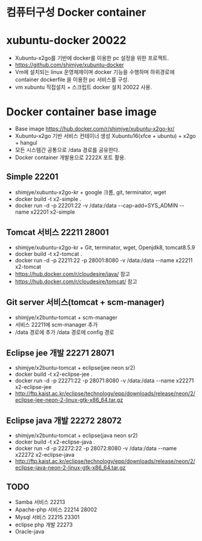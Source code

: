 # 컴퓨터구성 Docker container

<!--
description = 정리자료
tag = it, pc, docker, virtual box
-->

# xubuntu-docker 20022
- Xubuntu-x2go를 기반에 docker를 이용한 pc 설정을 위한 프로젝트.
- https://github.com/shimjye/xubuntu-docker
- Vm에 설치되는 linux 운영체제이며 docker 기능을 수행하며 하위경로에 container dockerfile 을 이용한 pc 서비스를 구성.
- vm xubuntu 직접설치 + 스크립트 docker 설치 20022 사용.

# Docker container base image
- Base image https://hub.docker.com/r/shimjye/xubuntu-x2go-kr/
- Xubuntu-x2go 기반 서비스 컨테이너 생성 Xubuntu16(xfce + ubuntu) + x2go + hangul
- 모든 시스템간 공통으로 /data 경로를 공유한다.
- Docker container 개발용으로 2222X 포트 활용.

## Simple 22201
- shimjye/xubuntu-x2go-kr + google 크롬, git, terminator, wget
- docker build -t x2-simple .
- docker run -d -p 22201:22 -v /data:/data --cap-add=SYS_ADMIN --name x22201 x2-simple

## Tomcat 서비스 22211 28001
- shimjye/xubuntu-x2go-kr + Git, terminator, wget, Openjdk8, tomcat8.5.9
- docker build -t x2-tomcat .
- docker run -d -p 22211:22 -p 28001:8080 -v /data:/data --name x22211 x2-tomcat
- https://hub.docker.com/r/cloudesire/java/ 참고
- https://hub.docker.com/r/cloudesire/tomcat/ 참고

## Git server 서비스(tomcat + scm-manager)
- shimjye/x2buntu-tomcat + scm-manager
- 서비스 22211에 scm-manager 추가
- /data 경로에 추가 /data 경로에 config 경로

## Eclipse jee 개발 22271 28071
- shimjye/x2buntu-tomcat + eclipse(jee neon sr2)
- docker build -t x2-eclipse-jee .
- docker run -d -p 22271:22 -p 28071:8080 -v /data:/data --name x22271 x2-eclipse-jee
- http://ftp.kaist.ac.kr/eclipse/technology/epp/downloads/release/neon/2/eclipse-jee-neon-2-linux-gtk-x86_64.tar.gz

## Eclipse java 개발 22272 28072
- shimjye/x2buntu-tomcat + eclipse(java neon sr2)
- docker build -t x2-eclipse-java .
- docker run -d -p 22272:22 -p 28072:8080 -v /data:/data --name x22272 x2-eclipse-java
- http://ftp.kaist.ac.kr/eclipse/technology/epp/downloads/release/neon/2/eclipse-java-neon-2-linux-gtk-x86_64.tar.gz

## TODO
- Samba 서비스 22213
- Apache-php 서비스 22214 28002
- Mysql 서비스 22215 23301
- eclipse php 개발 22273
- Oracle-java
